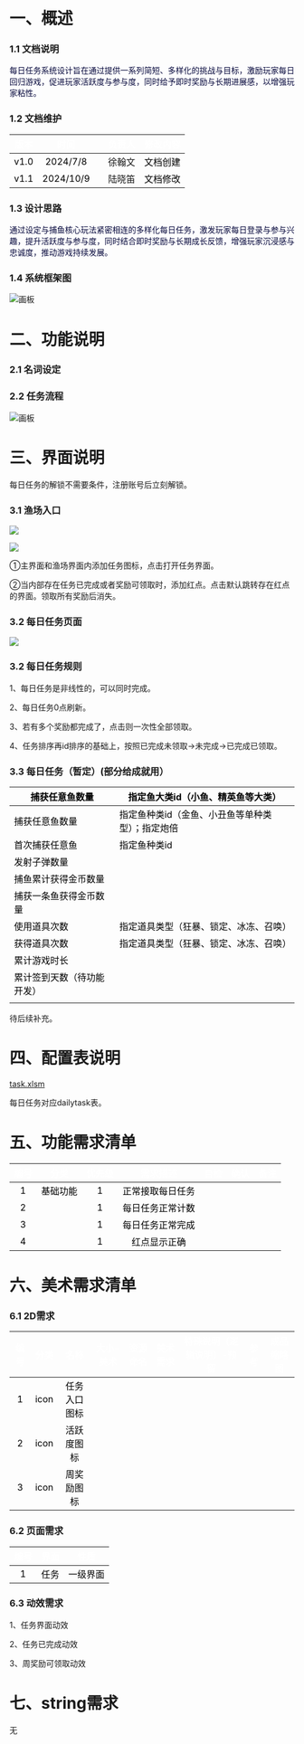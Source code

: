 # 一、概述
### 1.1 文档说明
<font style="color:rgb(5, 7, 59);background-color:rgb(253, 253, 254);">每日任务系统设计旨在通过提供一系列简短、多样化的挑战与目标，激励玩家每日回归游戏，促进玩家活跃度与参与度，同时给予即时奖励与长期进展感，以增强玩家粘性。</font>



### 1.2 文档维护
| <font style="color:white;">版本</font> | <font style="color:white;">时间</font> | | <font style="color:white;">负责人</font> | <font style="color:white;">修改内容</font> |
| :---: | :---: | --- | :---: | :--- |
| <font style="color:black;">v1.0</font> | <font style="color:black;">2024/7/8</font> | | 徐翰文 | <font style="color:black;">文档创建</font> |
| <font style="color:black;">v1.1</font> | <font style="color:black;">2024/10/9</font> | | 陆晓笛 | <font style="color:black;">文档修改</font> |






### 1.3 设计思路
<font style="color:rgb(5, 7, 59);background-color:rgb(253, 253, 254);">通过设定与捕鱼核心玩法紧密相连的多样化每日任务，激发玩家每日登录与参与兴趣，提升活跃度与参与度，同时结合即时奖励与长期成长反馈，增强玩家沉浸感与忠诚度，推动游戏持续发展。</font>

<font style="color:rgb(5, 7, 59);background-color:rgb(253, 253, 254);"></font>

### 1.4 系统框架图
![画板](https://cdn.nlark.com/yuque/0/2024/jpeg/43554293/1728614390331-0025522d-89bf-4ccd-bbed-9b1f5b637b59.jpeg)



# 二、功能说明
### 2.1 名词设定


### 2.2 任务流程
![画板](https://cdn.nlark.com/yuque/0/2024/jpeg/45385144/1720677786460-9395a178-c88a-4793-be65-9eb3bfc4178a.jpeg)



# 三、界面说明
每日任务的解锁不需要条件，注册账号后立刻解锁。

### 3.1 渔场入口
![](https://cdn.nlark.com/yuque/0/2024/png/43554293/1728562376499-66eac3ff-68bf-4b33-b3ac-d6534d71bea8.png)

![](https://cdn.nlark.com/yuque/0/2024/png/45385144/1720508083983-6f3a86f9-6961-4798-b32b-91c723349211.png)

①主界面和渔场界面内添加任务图标，点击打开任务界面。

②当内部存在任务已完成或者奖励可领取时，添加红点。点击默认跳转存在红点的界面。领取所有奖励后消失。

### 3.2 每日任务页面
![](https://cdn.nlark.com/yuque/0/2024/png/43554293/1728698636693-009ba40a-c8ed-4378-95b2-42f499776c2c.png)

### 3.2 每日任务规则
1、每日任务是非线性的，可以同时完成。

2、每日任务0点刷新。

3、若有多个奖励都完成了，点击则一次性全部领取。

4、任务排序再id排序的基础上，按照已完成未领取→未完成→已完成已领取。

### 3.3 每日任务（暂定）(部分给成就用）
| <font style="color:black;">捕获任意鱼数量</font> | <font style="color:black;">指定鱼大类id（小鱼、精英鱼等大类）</font> |
| --- | --- |
| <font style="color:black;">捕获任意鱼数量</font> | <font style="color:black;">指定鱼种类id（金鱼、小丑鱼等单种类型）；指定炮倍</font> |
| <font style="color:black;">首次捕获任意鱼</font> | <font style="color:black;">指定鱼种类id</font> |
| <font style="color:black;">发射子弹数量</font> | |
| <font style="color:black;">捕鱼累计获得金币数量</font> | |
| <font style="color:black;">捕获一条鱼获得金币数量</font> | |
| <font style="color:black;">使用道具次数</font> | <font style="color:black;">指定道具类型（狂暴、锁定、冰冻、召唤）</font> |
| <font style="color:black;">获得道具次数</font> | <font style="color:black;">指定道具类型（狂暴、锁定、冰冻、召唤）</font> |
| <font style="color:black;">累计游戏时长</font> | |
| <font style="color:black;">累计签到天数（待功能开发）</font> | |
| <font style="color:black;"></font> | |


待后续补充。

# 四、配置表说明
[task.xlsm](https://snh48group.yuque.com/attachments/yuque/0/2024/xlsm/43554293/1728462141654-6bd1afdc-6e16-4808-8be9-2ae33a2b4f28.xlsm)

每日任务对应dailytask表。

# 五、功能需求清单
| **<font style="color:#ffffff;">编号</font>** | **<font style="color:#ffffff;">分类</font>** | **<font style="color:#ffffff;">优先级</font>** | **<font style="color:#ffffff;">需求描述</font>** | **<font style="color:#ffffff;">自检</font>** | **<font style="color:#ffffff;">确认</font>** | **<font style="color:#ffffff;">备注</font>** |
| :---: | :---: | :---: | :---: | :---: | :---: | :---: |
| <font style="color:#000000;">1</font> | <font style="color:#000000;">基础功能</font> | <font style="color:#000000;">1</font> | <font style="color:#000000;">正常接取每日任务</font> | | | |
| <font style="color:#000000;">2</font> | | <font style="color:#000000;">1</font> | <font style="color:#000000;">每日任务正常计数</font> | | | |
| <font style="color:#000000;">3</font> | | <font style="color:#000000;">1</font> | <font style="color:#000000;">每日任务正常完成</font> | | | |
| <font style="color:#000000;">4</font> | | <font style="color:#000000;">1</font> | <font style="color:#000000;">红点显示正确</font> | | | |




# 六、美术需求清单
### 6.1 2D需求
| **<font style="color:#ffffff;">编号</font>** | **<font style="color:#ffffff;">分类</font>** | **<font style="color:#ffffff;">名称</font>** | **<font style="color:#ffffff;">大小-美术</font>** | **<font style="color:#ffffff;">资源命名</font>** | **<font style="color:#ffffff;">美术需求</font>** | **<font style="color:#ffffff;">特殊说明（逻辑说明）-预留</font>** | **<font style="color:#ffffff;">参考</font>** | **<font style="color:#ffffff;">成品缩略图</font>** |
| :---: | :---: | :---: | :---: | :---: | :---: | :---: | :---: | :---: |
| <font style="color:#000000;">1</font> | <font style="color:#000000;">icon</font> | <font style="color:#000000;">任务入口图标</font> | | | | | | |
| <font style="color:#000000;">2</font> | <font style="color:#000000;">icon</font> | <font style="color:#000000;">活跃度图标</font> | | | | | | |
| <font style="color:#000000;">3</font> | <font style="color:#000000;">icon</font> | <font style="color:#000000;">周奖励图标</font> | | | | | | |




### 6.2 页面需求
| **<font style="color:#ffffff;">编号</font>** | **<font style="color:#ffffff;">界面</font>** | **<font style="color:#ffffff;">性质</font>** |
| :---: | :---: | :---: |
| <font style="color:#000000;">1</font> | <font style="color:#000000;">任务</font> | <font style="color:#000000;">一级界面</font> |




### 6.3 动效需求
1、任务界面动效

2、任务已完成动效

3、周奖励可领取动效



# 七、string需求
无

